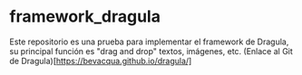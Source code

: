 # framework_dragula

Este repositorio es una prueba para implementar el framework de Dragula, su principal función es "drag and drop" textos, imágenes, etc.
(Enlace al Git de Dragula)[https://bevacqua.github.io/dragula/]
